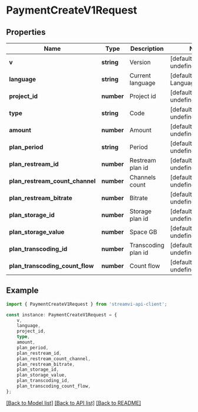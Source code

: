 # PaymentCreateV1Request


## Properties

Name | Type | Description | Notes
------------ | ------------- | ------------- | -------------
**v** | **string** | Version | [default to undefined]
**language** | **string** | Current language | [default to LanguageEnum_En]
**project_id** | **number** | Project id | [default to undefined]
**type** | **string** | Code | [default to undefined]
**amount** | **number** | Amount | [default to undefined]
**plan_period** | **string** | Period | [default to undefined]
**plan_restream_id** | **number** | Restream plan id | [default to undefined]
**plan_restream_count_channel** | **number** | Channels count | [default to undefined]
**plan_restream_bitrate** | **number** | Bitrate | [default to undefined]
**plan_storage_id** | **number** | Storage plan id | [default to undefined]
**plan_storage_value** | **number** | Space GB | [default to undefined]
**plan_transcoding_id** | **number** | Transcoding plan id | [default to undefined]
**plan_transcoding_count_flow** | **number** | Count flow | [default to undefined]

## Example

```typescript
import { PaymentCreateV1Request } from 'streamvi-api-client';

const instance: PaymentCreateV1Request = {
    v,
    language,
    project_id,
    type,
    amount,
    plan_period,
    plan_restream_id,
    plan_restream_count_channel,
    plan_restream_bitrate,
    plan_storage_id,
    plan_storage_value,
    plan_transcoding_id,
    plan_transcoding_count_flow,
};
```

[[Back to Model list]](../README.md#documentation-for-models) [[Back to API list]](../README.md#documentation-for-api-endpoints) [[Back to README]](../README.md)
